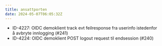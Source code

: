 ```yaml
---
title: ansattporten
date: 2024-05-07T06:05:32Z
---
```

- ID-4227: OIDC demoklient track evt feilresponse fra userinfo istedenfor å avbryte innlogging (#241)
- ID-4224: OIDC demoklient POST logout request til endsession (#240)

